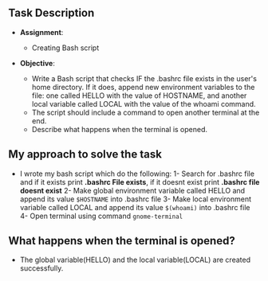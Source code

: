 ## Task Description

- **Assignment**: 
	- Creating Bash script

- **Objective**: 
	- Write a Bash script that checks IF the .bashrc file exists in the user's home directory. If it does, append new environment variables to the file: one called HELLO with the value of HOSTNAME, and another local variable called LOCAL with the value of the whoami command.
	- The script should include a command to open another terminal at the end.
	- Describe what happens when the terminal is opened.


## My approach to solve the task

- I wrote my bash script which do the following:
	1- Search for .bashrc file and if it exists print **.bashrc File exists**, if it doesnt exist print **.bashrc file doesnt exist**
	2- Make global environment variable called HELLO and append its value ```$HOSTNAME``` into .bashrc file
	3- Make local environment variable called LOCAL and append its value ```$(whoami)``` into .bashrc file
	4- Open terminal using command ```gnome-terminal```

## What happens when the terminal is opened?

- The global variable(HELLO) and the local variable(LOCAL) are created successfully.


